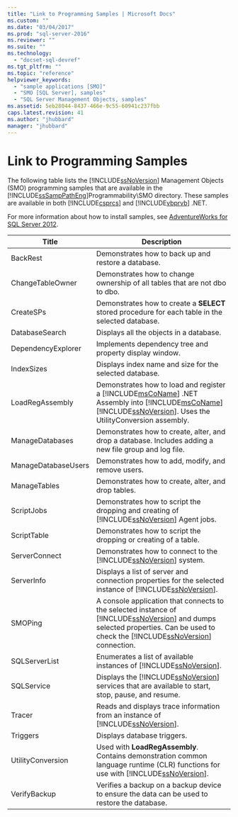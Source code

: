 ```yaml
---
title: "Link to Programming Samples | Microsoft Docs"
ms.custom: ""
ms.date: "03/04/2017"
ms.prod: "sql-server-2016"
ms.reviewer: ""
ms.suite: ""
ms.technology: 
  - "docset-sql-devref"
ms.tgt_pltfrm: ""
ms.topic: "reference"
helpviewer_keywords: 
  - "sample applications [SMO]"
  - "SMO [SQL Server], samples"
  - "SQL Server Management Objects, samples"
ms.assetid: 5eb28044-8437-466e-9c55-60941c237fbb
caps.latest.revision: 41
ms.author: "jhubbard"
manager: "jhubbard"
---
```

# Link to Programming Samples
  The following table lists the [!INCLUDE[ssNoVersion](../../a9notintoc/includes/ssnoversion-md.md)] Management Objects (SMO) programming samples that are available in the [!INCLUDE[ssSampPathEng](../../relational-databases/server-management-objects-smo/includes/sssamppatheng-md.md)]Programmability\SMO directory. These samples are available in both [!INCLUDE[csprcs](../../a9retired/includes/csprcs-md.md)] and [!INCLUDE[vbprvb](../../a9retired/includes/vbprvb-md.md)] .NET.  
  
 For more information about how to install samples, see [AdventureWorks for SQL Server 2012](http://msftdbprodsamples.codeplex.com/releases/view/55330).  
  
|Title|Description|  
|-----------|-----------------|  
|BackRest|Demonstrates how to back up and restore a database.|  
|ChangeTableOwner|Demonstrates how to change ownership of all tables that are not dbo to dbo.|  
|CreateSPs|Demonstrates how to create a **SELECT** stored procedure for each table in the selected database.|  
|DatabaseSearch|Displays all the objects in a database.|  
|DependencyExplorer|Implements dependency tree and property display window.|  
|IndexSizes|Displays index name and size for the selected database.|  
|LoadRegAssembly|Demonstrates how to load and register a [!INCLUDE[msCoName](../../a9notintoc/includes/msconame-md.md)] .NET Assembly into [!INCLUDE[msCoName](../../a9notintoc/includes/msconame-md.md)] [!INCLUDE[ssNoVersion](../../a9notintoc/includes/ssnoversion-md.md)]. Uses the UtilityConversion assembly.|  
|ManageDatabases|Demonstrates how to create, alter, and drop a database. Includes adding a new file group and log file.|  
|ManageDatabaseUsers|Demonstrates how to add, modify, and remove users.|  
|ManageTables|Demonstrates how to create, alter, and drop tables.|  
|ScriptJobs|Demonstrates how to script the dropping and creating of [!INCLUDE[ssNoVersion](../../a9notintoc/includes/ssnoversion-md.md)] Agent jobs.|  
|ScriptTable|Demonstrates how to script the dropping or creating of a table.|  
|ServerConnect|Demonstrates how to connect to the [!INCLUDE[ssNoVersion](../../a9notintoc/includes/ssnoversion-md.md)] system.|  
|ServerInfo|Displays a list of server and connection properties for the selected instance of [!INCLUDE[ssNoVersion](../../a9notintoc/includes/ssnoversion-md.md)].|  
|SMOPing|A console application that connects to the selected instance of [!INCLUDE[ssNoVersion](../../a9notintoc/includes/ssnoversion-md.md)] and dumps selected properties. Can be used to check the [!INCLUDE[ssNoVersion](../../a9notintoc/includes/ssnoversion-md.md)] connection.|  
|SQLServerList|Enumerates a list of available instances of [!INCLUDE[ssNoVersion](../../a9notintoc/includes/ssnoversion-md.md)].|  
|SQLService|Displays the [!INCLUDE[ssNoVersion](../../a9notintoc/includes/ssnoversion-md.md)] services that are available to start, stop, pause, and resume.|  
|Tracer|Reads and displays trace information from an instance of [!INCLUDE[ssNoVersion](../../a9notintoc/includes/ssnoversion-md.md)].|  
|Triggers|Displays database triggers.|  
|UtilityConversion|Used with **LoadRegAssembly**. Contains demonstration common language runtime (CLR) functions for use with [!INCLUDE[ssNoVersion](../../a9notintoc/includes/ssnoversion-md.md)].|  
|VerifyBackup|Verifies a backup on a backup device to ensure the data can be used to restore the database.|  
  
  